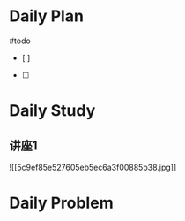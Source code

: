 # Daily Plan
#todo
- [ ] 
- [ ] 
# Daily Study
## 讲座1
![[5c9ef85e527605eb5ec6a3f00885b38.jpg]]

# Daily Problem
